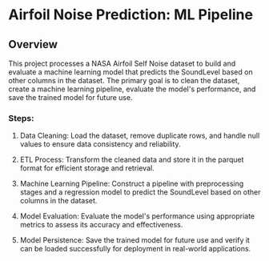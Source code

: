 # Airfoil Noise Prediction: ML Pipeline

## Overview

This project processes a NASA Airfoil Self Noise dataset to build and evaluate a machine learning model that predicts the SoundLevel based on other columns in the dataset. The primary goal is to clean the dataset, create a machine learning pipeline, evaluate the model's performance, and save the trained model for future use.

### Steps:

1. Data Cleaning: Load the dataset, remove duplicate rows, and handle null values to ensure data consistency and reliability.

2. ETL Process: Transform the cleaned data and store it in the parquet format for efficient storage and retrieval.

3. Machine Learning Pipeline: Construct a pipeline with preprocessing stages and a regression model to predict the SoundLevel based on other columns in the dataset.

4. Model Evaluation: Evaluate the model's performance using appropriate metrics to assess its accuracy and effectiveness.

5. Model Persistence: Save the trained model for future use and verify it can be loaded successfully for deployment in real-world applications.
